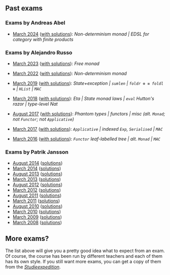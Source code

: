 ## Past exams

### Exams by Andreas Abel

* [March 2024](./assets/exams/2024-03.pdf)
  ([with solutions](./assets/exams/2024-03-solved.pdf)):
  _Non-determinism monad | EDSL for category with finite products_

### Exams by Alejandro Russo

* [March 2023](./assets/exams/2023-03.pdf)
  ([with solutions](./assets/exams/2023-03-solved.pdf)):
  _Free monad_

* [March 2022](./assets/exams/2022-03.pdf)
  ([with solutions](./assets/exams/2022-03-solved.pdf)):
  _Non-determinism monad_

* [March 2019](./assets/exams/2019-03.pdf)
  ([with solutions](./assets/exams/2019-03-solved.pdf)):
  _State+exception | `sumlen` | `foldr ⊕ ≡ foldl ⊕` | `HList` | `MAC`_

* [March 2018](./assets/exams/2018-03.pdf)
  ([with solutions](./assets/exams/2018-03-solved.pdf)):
  _Eta | State monad laws | `eval` Hutton's razor | type-level Nat_

* [August 2017](./assets/exams/2017-08.pdf)
  ([with solutions](./assets/exams/2017-08-solved.pdf)):
  _Phantom types | functors | misc (alt. `Monad`; not `Functor`; not `Applicative`)_

* [March 2017](./assets/exams/2017-03.pdf)
  ([with solutions](./assets/exams/2017-03-solved.pdf)):
  _`Applicative` | indexed `Exp`, `Serialised` | `MAC`_

* [March 2016](./assets/exams/2016-03.pdf)
  ([with solutions](./assets/exams/2016-03-solved.pdf)):
  _`Functor` leaf-labelled tree | alt. `Monad` | `MAC`_

### Exams by Patrik Jansson

* [August 2014](./assets/exams/2014-08/2014-08.pdf)
  ([solutions](./assets/exams/2014-08/))
* [March 2014](./assets/exams/2014-03/2014-03.pdf)
  ([solutions](./assets/exams/2014-03/))
* [August 2013](./assets/exams/2013-08/2013-08.pdf)
  ([solutions](./assets/exams/2013-08/))
* [March 2013](./assets/exams/2013-03/2013-03.pdf)
  ([solutions](./assets/exams/2013-03/))
* [August 2012](./assets/exams/2012-08/2012-08.pdf)
  ([solutions](./assets/exams/2012-08/))
* [March 2012](./assets/exams/2012-03/2012-03.pdf)
  ([solutions](./assets/exams/2012-03/))
* [August 2011](./assets/exams/2011-08/2011-08.pdf)
  ([solutions](./assets/exams/2011-08/))
* [March 2011](./assets/exams/2011-03/2011-03.pdf)
  ([solutions](./assets/exams/2011-03/))
* [August 2010](./assets/exams/2010-08/2010-08.pdf)
  ([solutions](./assets/exams/2010-08/))
* [March 2010](./assets/exams/2010-03/2010-03.pdf)
  ([solutions](./assets/exams/2010-03/))
* [March 2009](./assets/exams/2009-03/2009-03.pdf)
  ([solutions](./assets/exams/2009-03/))
* [March 2008](./assets/exams/2008-08/2008-08.pdf)
  ([solutions](./assets/exams/2008-08/))

## More exams?

The list above will give you a pretty good idea what to expect from an exam. Of
course, the course has been run by different teachers and each of them has its
own style. If you still want more exams, you can get a copy of them from the
[*Studieexpedition*](https://cse.gu.se/english/student/student-office).
